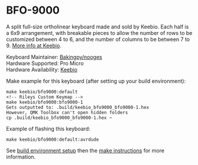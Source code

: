BFO-9000
========

A split full-size ortholinear keyboard made and sold by Keebio. Each half is a 6x9 arrangement, with breakable pieces to allow the number of rows to be customized between 4 to 6, and the number of columns to be between 7 to 9. [More info at Keebio](https://keeb.io).

Keyboard Maintainer: [Bakingpy/nooges](https://github.com/nooges)  
Hardware Supported: Pro Micro  
Hardware Availability: [Keebio](https://keeb.io)  

Make example for this keyboard (after setting up your build environment):

    make keebio/bfo9000:default
    <!-- Rileys Custom Keymap -->
    make keebio/bfo9000:bfo9000-1
    Gets outputted to: .build/keebio_bfo9000_bfo9000-1.hex
    However, QMK Toolbox can't open hidden folders
    cp .build/keebio_bfo9000_bfo9000-1.hex ~
    

Example of flashing this keyboard:

    make keebio/bfo9000:default:avrdude

See [build environment setup](https://docs.qmk.fm/#/getting_started_build_tools) then the [make instructions](https://docs.qmk.fm/#/getting_started_make_guide) for more information.
